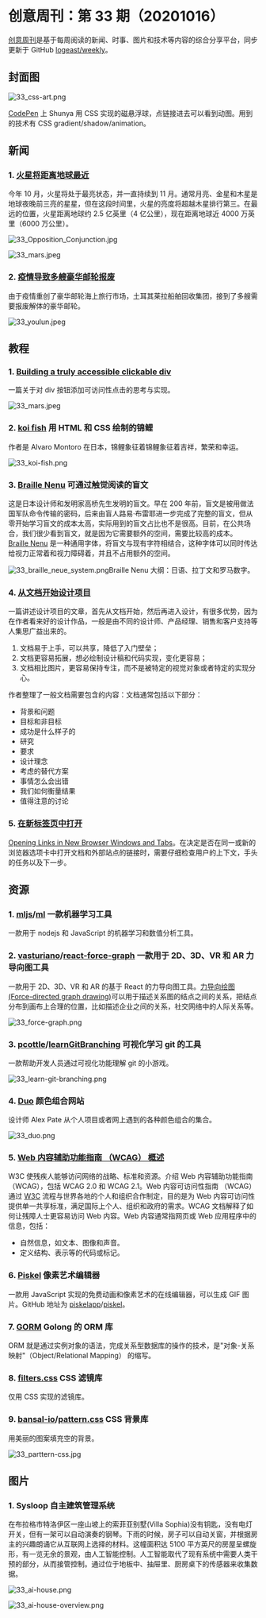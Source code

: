 # 创意周刊：第 33 期（20201016）

[创意周刊](https://www.yuque.com/u86464/weekly)是基于每周阅读的新闻、时事、图片和技术等内容的综合分享平台，同步更新于 GitHub [logeast/weekly](https://github.com/logeast/weekly)。

## 封面图
![33_css-art.png](../../images/2020/33_css-art.png)

[CodePen](https://codepen.io/shunyadezain/pen/mdEJjJR) 上 Shunya 用 CSS 实现的磁悬浮球，点链接进去可以看到动图。用到的技术有 CSS gradient/shadow/animation。

## 新闻
### 1. [火星将距离地球最近](https://blogs.nasa.gov/Watch_the_Skies/2020/10/09/its-all-about-mars-in-october/?utm_source=TWITTER&utm_medium=NASA&utm_campaign=NASASocial&linkId=101703654)

今年 10 月，火星将处于最亮状态，并一直持续到 11 月。通常月亮、金星和木星是地球夜晚前三亮的星星，但在这段时间里，火星的亮度将超越木星排行第三。在最远的位置，火星距离地球约 2.5 亿英里（4 亿公里），现在距离地球近 4000 万英里（6000 万公里）。

![33_Opposition_Conjunction.jpg](../../images/2020/33_Opposition_Conjunction.jpg)

![33_mars.jpeg](../../images/2020/33_mars.jpeg)

### 2. [疫情导致多艘豪华邮轮报废](https://www.kaiyanapp.com/new_article.html?nid=2190&shareable=true&rid=565&udid=a9c6f534ff964f57bc1687b5adc8aaa2133c76e2&vc=6030101&vn=6.3.10&size=1080X2217&deviceModel=Redmi+Note+7+Pro&first_channel=xiaomi&last_channel=xiaomi&system_version_code=29)

由于疫情重创了豪华邮轮海上旅行市场，土耳其莱拉船舶回收集团，接到了多艘需要报废解体的豪华邮轮。

![33_youlun.jpeg](../../images/2020/33_youlun.jpeg)

## 教程

### 1. [Building a truly accessible clickable div](https://eng.wealthfront.com/2020/10/01/building-a-truly-accessible-clickable-div/)
一篇关于对 div 按钮添加可访问性点击的思考与实现。

![33_mars.jpeg](../../images/2020/33_mars.jpeg)

### 2. [koi fish](https://codepen.io/alvaromontoro/pen/MWyReEq) 用 HTML 和 CSS 绘制的锦鲤

作者是 Alvaro Montoro 在日本，锦鲤象征着锦鲤象征着吉祥，繁荣和幸运。

![33_koi-fish.png](../../images/2020/33_koi-fish.png)

### 3. [Braille Nenu](http://brailleneue.com/) 可通过触觉阅读的盲文

这是日本设计师和发明家高桥先生发明的盲文。早在 200 年前，盲文是被用做法国军队命令传输的密码，后来由盲人路易·布雷耶进一步完成了完整的盲文，但从零开始学习盲文的成本太高，实际用到的盲文占比也不是很高。目前，在公共场合，我们很少看到盲文，就是因为它需要额外的空间，需要比较高的成本。[Braille Nenu](http://brailleneue.com/) 是一种通用字体，将盲文与现有字符相结合，这种字体可以同时传达给视力正常着和视力障碍着，并且不占用额外的空间。

![33_braille_neue_system.png](../../images/2020/33_braille_neue_outline.png)Braille Nenu 大纲：日语、拉丁文和罗马数字。

### 4. [从文档开始设计项目](https://uxdesign.cc/all-design-projects-should-start-in-a-google-doc-20ad24f75a8c)

一篇讲述设计项目的文章，首先从文档开始，然后再进入设计，有很多优势，因为在作者看来好的设计作品，一般是由不同的设计师、产品经理、销售和客户支持等人集思广益出来的。

1. 文档易于上手，可以共享，降低了入门壁垒；
1. 文档更容易拓展，想必绘制设计稿和代码实现，变化更容易；
1. 文档相比图片，更容易保持专注，而不是被特定的视觉对象或者特定的实现分心。

作者整理了一般文档需要包含的内容：文档通常包括以下部分：

- 背景和问题
- 目标和非目标
- 成功是什么样子的
- 研究
- 要求
- 设计理念
- 考虑的替代方案
- 事情怎么会出错
- 我们如何衡量结果
- 值得注意的讨论

### 5. [在新标签页中打开](https://www.nngroup.com/articles/new-browser-windows-and-tabs/?ref=sidebar)

[Opening Links in New Browser Windows and Tabs](https://www.nngroup.com/articles/new-browser-windows-and-tabs/?ref=sidebar)。在决定是否在同一或新的浏览器选项卡中打开文档和外部站点的链接时，需要仔细检查用户的上下文，手头的任务以及下一步。

## 资源

### 1. [mljs](https://github.com/mljs)/[ml](https://github.com/mljs/ml) 一款机器学习工具

一款用于 nodejs 和 JavaScript 的机器学习和数值分析工具。

### 2. [vasturiano](https://github.com/vasturiano)/[react-force-graph](https://github.com/vasturiano/react-force-graph) 一款用于 2D、3D、VR 和 AR 力导向图工具

一款用于 2D、3D、VR 和 AR 的基于 React 的力导向图工具。[力导向绘图 (Force-directed graph drawing)](https://en.wikipedia.org/wiki/Force-directed_graph_drawing)可以用于描述关系图的结点之间的关系，把结点分布到画布上合理的位置，比如描述企业之间的关系，社交网络中的人际关系等。

![33_force-graph.png](../../images/2020/33_force-graph.png)

### 3. [pcottle](https://github.com/pcottle)/[learnGitBranching](https://github.com/pcottle/learnGitBranching) 可视化学习 git 的工具
一款帮助开发人员通过可视化功能理解 git 的小游戏。

![33_learn-git-branching.png](../../images/2020/33_learn-git-branching.png)

### 4. [Duo](https://duo.alexpate.uk/?ref=designresourc.es) 颜色组合网站

设计师 Alex Pate 从个人项目或者网上遇到的各种颜色组合的集合。

![33_duo.png](../../images/2020/33_duo.png)

### 5. [Web 内容辅助功能指南 （WCAG） 概述](https://www.w3.org/WAI/standards-guidelines/wcag/)

W3C 使残疾人能够访问网络的战略、标准和资源。介绍 Web 内容辅助功能指南 （WCAG），包括 WCAG 2.0 和 WCAG 2.1。Web 内容可访问性指南 （WCAG） 通过 [W3C](https://www.w3.org/WAI/standards-guidelines/w3c-process/) 流程与世界各地的个人和组织合作制定，目的是为 Web 内容可访问性提供单一共享标准，满足国际上个人、组织和政府的需求。WCAG 文档解释了如何让残障人士更容易访问 Web 内容。Web 内容通常指网页或 Web 应用程序中的信息，包括：

- 自然信息，如文本、图像和声音。
- 定义结构、表示等的代码或标记。

### 6. [Piskel](https://www.piskelapp.com/) 像素艺术编辑器

一款用 JavaScript 实现的免费动画和像素艺术的在线编辑器，可以生成 GIF 图片。GitHub 地址为 [piskelapp](https://github.com/piskelapp)/[piskel](https://github.com/piskelapp/piskel)。

### 7. [GORM](https://gorm.io/) Golong 的 ORM 库

ORM 就是通过实例对象的语法，完成关系型数据库的操作的技术，是"对象-关系映射"（Object/Relational Mapping） 的缩写。

### 8. [filters.css](https://bansal.io/filters-css) CSS 滤镜库

仅用 CSS 实现的滤镜库。

### 9. [bansal-io](https://github.com/bansal-io)/[pattern.css](https://github.com/bansal-io/pattern.css) CSS 背景库

用美丽的图案填充空的背景。

![33_parttern-css.jpg](../../images/2020/33_parttern-css.jpg)

## 图片

### 1. Sysloop 自主建筑管理系统

在布拉格市特洛伊区一座山坡上的索菲亚别墅(Villa Sophia)没有钥匙，没有电灯开关，但有一架可以自动演奏的钢琴。下雨的时候，房子可以自动关窗，并根据房主的兴趣朗诵它从互联网上选择的材料。这幢面积达 5100 平方英尺的房屋呈螺旋形，有一览无余的景观，由人工智能控制。人工智能取代了现有系统中需要人类干预的部分，从而接管控制。通过位于地板中、抽屉里、厨房桌下的传感器来收集数据。

![33_ai-house.png](../../images/2020/33_ai-house.png)

![33_ai-house-overview.png](../../images/2020/33_ai-house-overview.png)
